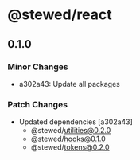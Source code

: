 # @stewed/react

## 0.1.0

### Minor Changes

- a302a43: Update all packages

### Patch Changes

- Updated dependencies [a302a43]
  - @stewed/utilities@0.2.0
  - @stewed/hooks@0.1.0
  - @stewed/tokens@0.2.0
